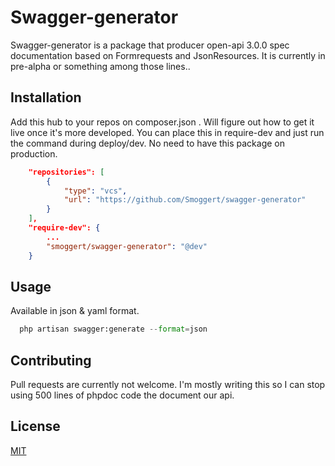 # Swagger-generator

Swagger-generator is a package that producer open-api 3.0.0 spec documentation based on Formrequests and JsonResources.
It is currently in pre-alpha or something among those lines..

## Installation

Add this hub to your repos on composer.json . Will figure out how to get it live once it's more developed.
You can place this in require-dev and just run the command during deploy/dev. No need to have this package on production.
```json
    "repositories": [
        {
            "type": "vcs",
            "url": "https://github.com/Smoggert/swagger-generator"
        }
    ],
    "require-dev": {
        ...
        "smoggert/swagger-generator": "@dev"
    }
```

## Usage
Available in json & yaml format.

```python
  php artisan swagger:generate --format=json
```

## Contributing
Pull requests are currently not welcome. 
I'm mostly writing this so I can stop using 500 lines of phpdoc code the document our api.

## License
[MIT](https://choosealicense.com/licenses/mit/)
